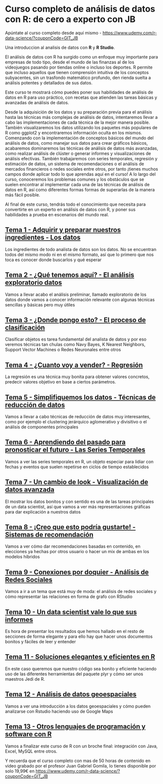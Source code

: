# Curso completo de análisis de datos con R: de cero a experto con JB
Apúntate al curso completo desde aquí mismo - https://www.udemy.com/r-data-science/?couponCode=GIT_JB

Una introduccion al analisis de datos con **R** y **R Studio**. 

El análisis de datos con R ha surgido como un enfoque muy importante para empresas de todo tipo, desde el mundo de las finanzas al de los videojuegos pasando por tiendas online o incluso los deportes. R permite que incluso aquellos que tienen comprensión intuitiva de los conceptos subyacentes, sin un trasfondo matemático profundo, den rienda suelta a análisis potentes y detallados de sus datos.

Este curso te mostrará cómo puedes poner sus habilidades de análisis de datos en R para uso práctico, con recetas que atienden las tareas básicas y avanzadas de análisis de datos. 

Desde la adquisición de los datos y su preparación previa para el análisis hasta las técnicas más complejas de análisis de datos, intentaremos llevar a cabo las implementaciones de cada técnica de la mejor manera posible. 
También visualizaremos los datos utilizando los paquetes más populares de R como ggplot2 y encontraremos información oculta en los mismos. 
Comenzando con la implementación de conceptos básicos del mundo del análisis de datos, como manejar sus datos para crear gráficos básicos, acabaremos dominaremos las técnicas de análisis de datos más avanzadas, como realizar análisis de clúster o generar informes y visualizaciones de análisis efectivas. 
También trabajaremos con series temporales, regresión y estimación de datos, un sistema de recomendaciones o el análisis de mercados financieros o redes sociales entre otros, por tanto ¡tienes muchos campos donde aplicar todo lo que aprendas aquí en el curso!
A lo largo del curso, conoceremos los problemas comunes y los obstáculos que se suelen encontrar al implementar cada una de las técnicas de análisis de datos en R, así como diferentes formas formas de superarlas de la manera más fácil posible.

Al final de este curso, tendrás todo el conocimiento que necesita para convertirte en un experto en análisis de datos con R, y poner sus habilidades a prueba en escenarios del mundo real.


## [Tema 1 - Adquirir y preparar nuestros ingredientes - Los datos](https://github.com/joanby/r-course/tree/master/scripts/tema1)
Los ingredientes de todo analista de datos son los datos. No se encuentran todos del mismo modo ni en el mismo formato, así que lo primero que nos toca es conocer donde buscarlos y qué esperar

## [Tema 2 - ¿Qué tenemos aquí? - El análisis exploratorio datos](https://github.com/joanby/r-course/tree/master/scripts/tema2)
Vamos a llevar acabo el análisis preliminar, llamado exploratorio de los datos donde vamos a conocer información relevante con algunas técnicas sencillas y básicas pero muy útiles

## [Tema 3 - ¿Donde pongo esto? - El proceso de clasificación](https://github.com/joanby/r-course/tree/master/scripts/tema3)
Clasificar objetos es tarea fundamental del analista de datos y por eso veremos técnicas tan chulas como Navy Bayes, K Nearest Neighbors, Support Vector Machines o Redes Neuronales entre otros

## [Tema 4 - ¿Cuanto voy a vender? - Regresión](https://github.com/joanby/r-course/tree/master/scripts/tema4)
La regresión es una técnica muy bonita para obtener valores concretos, predecir valores objetivo en base a ciertos parámetros.

## [Tema 5 - Simplifiquemos los datos - Técnicas de reducción de datos](https://github.com/joanby/r-course/tree/master/scripts/tema5)
Vamos a llevar a cabo técnicas de reducción de datos muy interesantes, como por ejemplo el clustering jerárquico aglomerativo y divisitivo o el análisis de componentes principales

## [Tema 6 - Aprendiendo del pasado para pronosticar el futuro - Las Series Temporales](https://github.com/joanby/r-course/tree/master/scripts/tema6)
Vamos a ver las series temporales en R, un objeto especiar para lidiar con fechas y eventos que suelen repetirse en ciclos de tiempo establecidos

## [Tema 7 - Un cambio de look - Visualización de datos avanzada](https://github.com/joanby/r-course/tree/master/scripts/tema7)
El mostrar los datos bonitos y con sentido es una de las tareas principales de un data scientist, así que vamos a ver más representaciones gráficas para dar explicación a nuestros datos

## [Tema 8 - ¡Creo que esto podría gustarte! - Sistemas de recomendación](https://github.com/joanby/r-course/tree/master/scripts/tema8)
Vamos a ver cómo dar recomendaciones basadas en contenido, en elecciones ya hechas por otros usuario o hacer un mix de ambas en los modelos híbridos

## [Tema 9 - Conexiones por doquier - Análisis de Redes Sociales](https://github.com/joanby/r-course/tree/master/scripts/tema9)
Vamos a ir a un tema que está muy de moda: el análisis de redes sociales y cómo representar las relaciones en forma de grafo con RStudio

## [Tema 10 - Un data scientist vale lo que sus informes](https://github.com/joanby/r-course/tree/master/scripts/tema10)
Es hora de presentar los resultados que hemos hallado en el resto de secciones de forma elegante y para ello hay que hacer unos documentos bonitos y fáciles de leer y entender

## [Tema 11 - Soluciones elegantes y eficientes en R](https://github.com/joanby/r-course/tree/master/scripts/tema11)
En este caso queremos que nuestro código sea bonito y eficiente haciendo uso de las diferentes herramientas del paquete plyr y cómo ser unos maestros Jedi de R.

## [Tema 12 - Análisis de datos geoespaciales](https://github.com/joanby/r-course/tree/master/scripts/tema12)
Vamos a ver una introducción a los datos geoespaciales y cómo pueden analizarse con Rstudio haciendo uso de Google Maps

## [Tema 13 - Otros lenguajes de programación y software con R](https://github.com/joanby/r-course/tree/master/scripts/tema13)
Vamos a finalizar este curso de R con un broche final: integración con Java, Excel, MySQL entre otros.

Y recuerda que el curso completo con mas de 50 horas de contenido en video grabado por el profesor Juan Gabriel Gomila, lo tienes disponible por solo 19,99€ en https://www.udemy.com/r-data-science/?couponCode=GIT_JB

